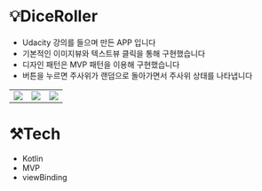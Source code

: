 # 💡DiceRoller

+ Udacity 강의를 들으며 만든 APP 입니다
+ 기본적인 이미지뷰와 텍스트뷰 클릭을 통해 구현했습니다
+ 디자인 패턴은 MVP 패턴을 이용해 구현했습니다
+ 버튼을 누르면 주사위가 랜덤으로 돌아가면서 주사위 상태를 나타냅니다

<table>
<tr>
<td><img src="https://user-images.githubusercontent.com/59912150/206234579-964448ab-16fc-40de-87c9-b439e9106658.png"></td>
<td><img src="https://user-images.githubusercontent.com/59912150/206234587-600cd0c1-55f9-4218-b9b6-8d3c7f3927a7.png"></td>
<td><img src="https://user-images.githubusercontent.com/59912150/206234589-4680e63f-a506-4b39-90ad-95e6b803f352.png"></td>
</tr>
</table>

# ⚒Tech

+ Kotlin
+ MVP
+ viewBinding
